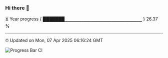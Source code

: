 ### Hi there 👋

⏳ Year progress { ███████▁▁▁▁▁▁▁▁▁▁▁▁▁▁▁▁▁▁▁▁▁▁▁ } 26.37 %

---

⏰ Updated on Mon, 07 Apr 2025 06:16:24 GMT

![Progress Bar CI](https://github.com/Shyam-Makwana/GitHub-Actions-Demo/workflows/Progress%20Bar%20CI/badge.svg)
